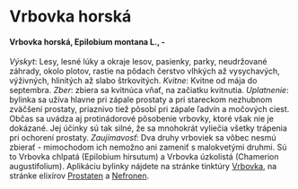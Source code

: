 Vrbovka horská
==============

#### Vrbovka horská, Epilobium montana L., -

*Výskyt*: Lesy, lesné lúky a okraje lesov, pasienky, parky, neudržované záhrady,
okolo plotov, rastie na pôdach čerstvo vlhkých až vysychavých, výživných,
hlinitých až slabo štrkovitých.  *Kvitne*: Kvitne od mája do septembra.  *Zber*:
zbiera sa kvitnúca vňať, na začiatku kvitnutia.  *Uplatnenie*: bylinka sa užíva
hlavne pri zápale prostaty a pri stareckom nezhubnom zväčšení prostaty,
priaznivo tiež pôsobí pri zápale ľadvín a močových ciest. Občas sa uvádza aj
protinádorové pôsobenie vrbovky, ktoré však nie je dokázané. Jej účinky sú tak
silné, že sa mnohokrát vyliečia všetky trápenia pri ochorení prostaty.
*Zaujímavosť*: Dva druhy vrboviek sa vôbec nesmú zbierať - mimochodom ich
nemožno ani zameniť s malokvetými druhmi. Sú to Vrbovka chlpatá (Epilobium
hirsutum) a Vrbovka úzkolistá (Chamerion augustifolium).  Aplikáciu bylinky
nájdete na stránke tinktúry [Vrbovka](/tinktury-jednobylinkove/vrbovka), na
stránke elixírov [Prostaten](/elixiry/prostaten-elixir) a
[Nefronen](/elixiry/nefronen-elixir).

